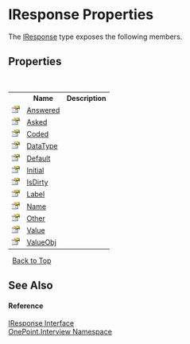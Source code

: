 # IResponse Properties
 

The <a href="T_OnePoint_Interview_IResponse">IResponse</a> type exposes the following members.


## Properties
&nbsp;<table><tr><th></th><th>Name</th><th>Description</th></tr><tr><td>![Public property](media/pubproperty.gif "Public property")</td><td><a href="P_OnePoint_Interview_IResponse_Answered">Answered</a></td><td /></tr><tr><td>![Public property](media/pubproperty.gif "Public property")</td><td><a href="P_OnePoint_Interview_IResponse_Asked">Asked</a></td><td /></tr><tr><td>![Public property](media/pubproperty.gif "Public property")</td><td><a href="P_OnePoint_Interview_IResponse_Coded">Coded</a></td><td /></tr><tr><td>![Public property](media/pubproperty.gif "Public property")</td><td><a href="P_OnePoint_Interview_IResponse_DataType">DataType</a></td><td /></tr><tr><td>![Public property](media/pubproperty.gif "Public property")</td><td><a href="P_OnePoint_Interview_IResponse_Default">Default</a></td><td /></tr><tr><td>![Public property](media/pubproperty.gif "Public property")</td><td><a href="P_OnePoint_Interview_IResponse_Initial">Initial</a></td><td /></tr><tr><td>![Public property](media/pubproperty.gif "Public property")</td><td><a href="P_OnePoint_Interview_IResponse_IsDirty">IsDirty</a></td><td /></tr><tr><td>![Public property](media/pubproperty.gif "Public property")</td><td><a href="P_OnePoint_Interview_IResponse_Label">Label</a></td><td /></tr><tr><td>![Public property](media/pubproperty.gif "Public property")</td><td><a href="P_OnePoint_Interview_IResponse_Name">Name</a></td><td /></tr><tr><td>![Public property](media/pubproperty.gif "Public property")</td><td><a href="P_OnePoint_Interview_IResponse_Other">Other</a></td><td /></tr><tr><td>![Public property](media/pubproperty.gif "Public property")</td><td><a href="P_OnePoint_Interview_IResponse_Value">Value</a></td><td /></tr><tr><td>![Public property](media/pubproperty.gif "Public property")</td><td><a href="P_OnePoint_Interview_IResponse_ValueObj">ValueObj</a></td><td /></tr></table>&nbsp;
<a href="#iresponse-properties">Back to Top</a>

## See Also


#### Reference
<a href="T_OnePoint_Interview_IResponse">IResponse Interface</a><br /><a href="N_OnePoint_Interview">OnePoint.Interview Namespace</a><br />